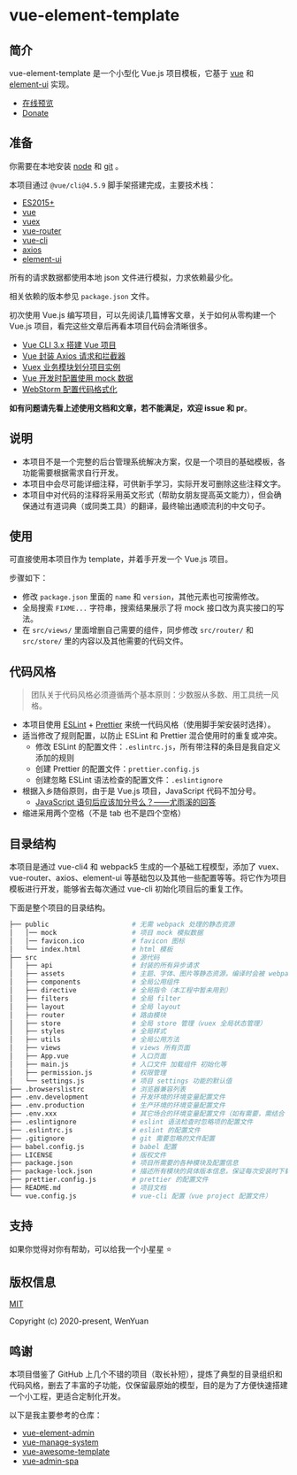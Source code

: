 # vue-element-template

## 简介

vue-element-template 是一个小型化 Vue.js 项目模板，它基于 [vue](https://cn.vuejs.org/) 和 [element-ui](https://element.eleme.cn/) 实现。

* [在线预览](http://vue-element-template.wenyuanblog.com/)
* [Donate](https://www.wenyuanblog.com/gift.html)

## 准备

你需要在本地安装 [node](https://nodejs.org/) 和 [git](https://git-scm.com/) 。

本项目通过 `@vue/cli@4.5.9` 脚手架搭建完成，主要技术栈：

* [ES2015+](http://es6.ruanyifeng.com/)
* [vue](https://cn.vuejs.org/)
* [vuex](https://vuex.vuejs.org/zh/)
* [vue-router](https://router.vuejs.org/zh/)
* [vue-cli](https://cli.vuejs.org/zh/)
* [axios](https://github.com/axios/axios)
* [element-ui](https://element.eleme.cn/)

所有的请求数据都使用本地 json 文件进行模拟，力求依赖最少化。

相关依赖的版本参见 `package.json` 文件。

初次使用 Vue.js 编写项目，可以先阅读几篇博客文章，关于如何从零构建一个 Vue.js 项目，看完这些文章后再看本项目代码会清晰很多。

* [Vue CLI 3.x 搭建 Vue 项目](https://www.wenyuanblog.com/blogs/vue-cli3x-to-create-vue-project.html)
* [Vue 封装 Axios 请求和拦截器](https://www.wenyuanblog.com/blogs/vue-axios-interceptors-packaging.html)
* [Vuex 业务模块划分项目实例](https://www.wenyuanblog.com/blogs/vue-vuex-module-division-in-real-project.html)
* [Vue 开发时配置使用 mock 数据](https://www.wenyuanblog.com/blogs/vue-use-mock-data-when-developing.html)
* [WebStorm 配置代码格式化](https://www.wenyuanblog.com/blogs/webstorm-eslint-prettier-reformat-code.html)

**如有问题请先看上述使用文档和文章，若不能满足，欢迎 issue 和 pr**。

## 说明

* 本项目不是一个完整的后台管理系统解决方案，仅是一个项目的基础模板，各功能需要根据需求自行开发。
* 本项目中会尽可能详细注释，可供新手学习，实际开发可删除这些注释文字。
* 本项目中对代码的注释将采用英文形式（帮助女朋友提高英文能力），但会确保通过有道词典（或同类工具）的翻译，最终输出通顺流利的中文句子。

## 使用

可直接使用本项目作为 template，并着手开发一个 Vue.js 项目。

步骤如下：

* 修改 `package.json` 里面的 `name` 和 `version`，其他元素也可按需修改。
* 全局搜索 `FIXME...` 字符串，搜索结果展示了将 mock 接口改为真实接口的写法。
* 在 `src/views/` 里面增删自己需要的组件，同步修改 `src/router/` 和 `src/store/` 里的内容以及其他需要的代码文件。

## 代码风格

> 团队关于代码风格必须遵循两个基本原则：少数服从多数、用工具统一风格。

* 本项目使用 [ESLint](https://github.com/eslint/eslint) + [Prettier](https://github.com/prettier/prettier) 来统一代码风格（使用脚手架安装时选择）。
* 适当修改了规则配置，以防止 ESLint 和 Prettier 混合使用时的重复或冲突。
  * 修改 ESLint 的配置文件：`.eslintrc.js`，所有带注释的条目是我自定义添加的规则
  * 创建 Prettier 的配置文件：`prettier.config.js`
  * 创建忽略 ESLint 语法检查的配置文件：`.eslintignore`
* 根据入乡随俗原则，由于是 Vue.js 项目，JavaScript 代码不加分号。
  * [JavaScript 语句后应该加分号么？——尤雨溪的回答](https://www.zhihu.com/question/20298345/answer/49551142)
* 缩进采用两个空格（不是 tab 也不是四个空格）

## 目录结构

本项目是通过 vue-cli4 和 webpack5 生成的一个基础工程模型，添加了 vuex、vue-router、axios、element-ui 等基础包以及其他一些配置等等。将它作为项目模板进行开发，能够省去每次通过 vue-cli 初始化项目后的重复工作。

下面是整个项目的目录结构。

```bash
├── public                     # 无需 webpack 处理的静态资源
│   │── mock                   # 项目 mock 模拟数据
│   │── favicon.ico            # favicon 图标
│   └── index.html             # html 模板
├── src                        # 源代码
│   ├── api                    # 封装的所有异步请求
│   ├── assets                 # 主题、字体、图片等静态资源，编译时会被 webpack 处理
│   ├── components             # 全局公用组件
│   ├── directive              # 全局指令（本工程中暂未用到）
│   ├── filters                # 全局 filter
│   ├── layout                 # 全局 layout
│   ├── router                 # 路由模块
│   ├── store                  # 全局 store 管理（vuex 全局状态管理）
│   ├── styles                 # 全局样式
│   ├── utils                  # 全局公用方法
│   ├── views                  # views 所有页面
│   ├── App.vue                # 入口页面
│   ├── main.js                # 入口文件 加载组件 初始化等
│   ├── permission.js          # 权限管理
│   └── settings.js            # 项目 settings 功能的默认值
├── .browserslistrc            # 浏览器兼容列表
├── .env.development           # 开发环境的环境变量配置文件
├── .env.production            # 生产环境的环境变量配置文件
├── .env.xxx                   # 其它场合的环境变量配置文件（如有需要，需结合 package.json 中的 scripts）
├── .eslintignore              # eslint 语法检查时忽略项的配置文件
├── .eslintrc.js               # eslint 的配置文件
├── .gitignore                 # git 需要忽略的文件配置
├── babel.config.js            # babel 配置
├── LICENSE                    # 版权文件
├── package.json               # 项目所需要的各种模块及配置信息
├── package-lock.json          # 描述所有模块的具体版本信息，保证每次安装时下载大版本号前提下的最新版本
├── prettier.config.js         # prettier 的配置文件
├── README.md                  # 项目文档
└── vue.config.js              # vue-cli 配置（vue project 配置文件）
```

## 支持

如果你觉得对你有帮助，可以给我一个小星星 ⭐️

## 版权信息

[MIT](https://opensource.org/licenses/MIT)

Copyright (c) 2020-present, WenYuan

## 鸣谢

本项目借鉴了 GitHub 上几个不错的项目（取长补短），提炼了典型的目录组织和代码风格，删去了丰富的子功能，仅保留最原始的模型，目的是为了方便快速搭建一个小工程，更适合定制化开发。

以下是我主要参考的仓库：

* [vue-element-admin](https://github.com/PanJiaChen/vue-element-admin)
* [vue-manage-system](https://github.com/lin-xin/vue-manage-system)
* [vue-awesome-template](https://github.com/BryanAdamss/vue-awesome-template)
* [vue-admin-spa](https://github.com/lss5270/vue-admin-spa)
